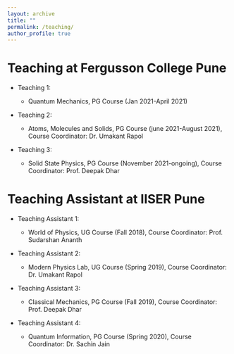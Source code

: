 ```yaml
---
layout: archive
title: ""
permalink: /teaching/
author_profile: true
---
```



Teaching at Fergusson College Pune
======
* Teaching 1:
  * Quantum Mechanics, PG Course (Jan 2021-April 2021)

* Teaching 2:
  * Atoms, Molecules and Solids, PG Course (june 2021-August 2021), Course Coordinator: Dr. Umakant Rapol

* Teaching 3:
  * Solid State Physics, PG Course (November 2021-ongoing), Course Coordinator: Prof. Deepak Dhar


Teaching Assistant at IISER Pune
======
* Teaching Assistant 1:
  * World of Physics, UG Course (Fall 2018), Course Coordinator: Prof. Sudarshan Ananth

* Teaching Assistant 2:
  * Modern Physics Lab, UG Course (Spring 2019), Course Coordinator: Dr. Umakant Rapol

* Teaching Assistant 3:
  * Classical Mechanics, PG Course (Fall 2019), Course Coordinator: Prof. Deepak Dhar

* Teaching Assistant 4:
  * Quantum Information, PG Course (Spring 2020), Course Coordinator: Dr. Sachin Jain
